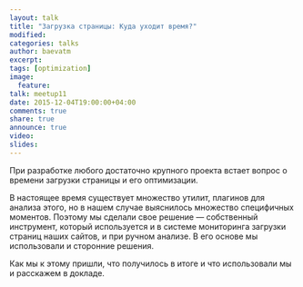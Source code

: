 ```yaml
---
layout: talk
title: "Загрузка страницы: Куда уходит время?"
modified:
categories: talks
author: baevatm
excerpt:
tags: [optimization]
image:
  feature:
talk: meetup11
date: 2015-12-04T19:00:00+04:00
comments: true
share: true
announce: true 
video: 
slides: 
---
```



При разработке любого достаточно крупного проекта встает вопрос 
о времени загрузки страницы и его оптимизации.

В настоящее время существует множество утилит, плагинов для анализа этого, 
но в нашем случае выяснилось множество специфичных моментов. 
Поэтому мы сделали свое решение &mdash; собственный инструмент, 
который используется и в системе мониторинга загрузки страниц наших сайтов, и при ручном анализе. 
В его основе мы использовали и сторонние решения.

Как мы к этому пришли, что получилось в итоге и что использовали мы и расскажем в докладе.

